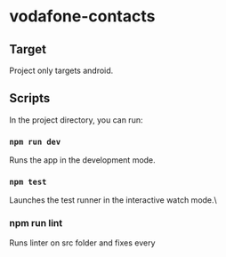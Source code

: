 # vodafone-contacts

## Target

Project only targets android.

## Scripts

In the project directory, you can run:

### `npm run dev`

Runs the app in the development mode.

### `npm test`

Launches the test runner in the interactive watch mode.\

### npm run lint

Runs linter on src folder and fixes every 

